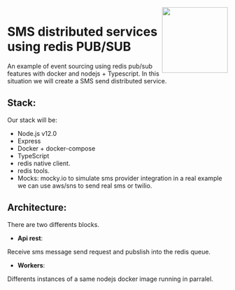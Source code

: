 <img src="https://github.com/damiancipolat/Redis_PUBSUB_node/blob/master/doc/logo.png?raw=true" width="150px" align="right" />

# SMS distributed services using redis PUB/SUB
An example of event sourcing using redis pub/sub features with docker and nodejs + Typescript. In this situation we will create a SMS send distributed service.

## Stack:
Our stack will be:
- Node.js v12.0
- Express
- Docker + docker-compose
- TypeScript
- redis native client.
- redis tools.
- Mocks: mocky.io to simulate sms provider integration in a real example we can use aws/sns to send real sms or twilio.

## Architecture:
There are two differents blocks.
- **Api rest**:

Receive sms message send request and pubslish into the redis queue.

- **Workers**:

Differents instances of a same nodejs docker image running in parralel.
